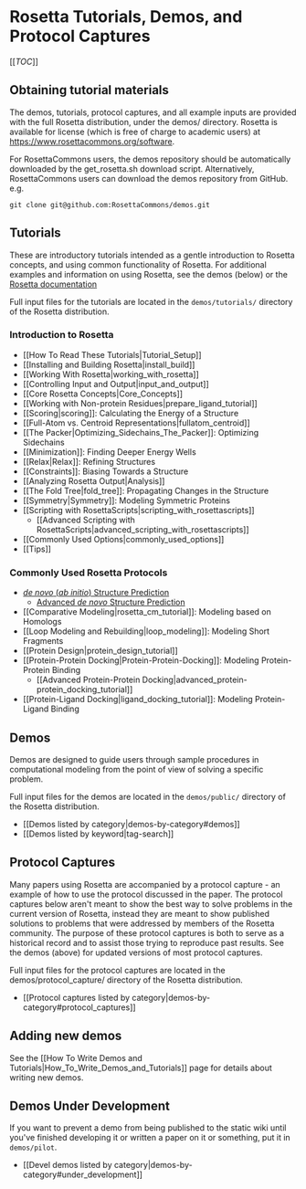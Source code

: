 Rosetta Tutorials, Demos, and Protocol Captures
===============================================

[[_TOC_]]

Obtaining tutorial materials
----------------------------

The demos, tutorials, protocol captures, and all example inputs are provided with the full Rosetta distribution, under the demos/ directory. Rosetta is available for license (which is free of charge to academic users) at <https://www.rosettacommons.org/software>.

<!--- BEGIN_INTERNAL -->
For RosettaCommons users, the demos repository should be automatically downloaded by the get_rosetta.sh download script. Alternatively, RosettaCommons users can download the demos repository from GitHub. e.g.

    git clone git@github.com:RosettaCommons/demos.git 

<!--- END_INTERNAL -->

Tutorials
---------

These are introductory tutorials intended as a gentle introduction to Rosetta concepts, and using common functionality of Rosetta. For additional examples and information on using Rosetta, see the demos (below) or the [Rosetta documentation](https://www.rosettacommons.org/docs/latest/)

Full input files for the tutorials are located in the `demos/tutorials/` directory of the Rosetta distribution. 

### Introduction to Rosetta

* [[How To Read These Tutorials|Tutorial_Setup]]
* [[Installing and Building Rosetta|install_build]]
* [[Working With Rosetta|working_with_rosetta]]
* [[Controlling Input and Output|input_and_output]]
* [[Core Rosetta Concepts|Core_Concepts]]
* [[Working with Non-protein Residues|prepare_ligand_tutorial]] 
* [[Scoring|scoring]]: Calculating the Energy of a Structure
* [[Full-Atom vs. Centroid Representations|fullatom_centroid]]
* [[The Packer|Optimizing_Sidechains_The_Packer]]: Optimizing Sidechains
* [[Minimization]]: Finding Deeper Energy Wells
* [[Relax|Relax]]: Refining Structures
* [[Constraints]]: Biasing Towards a Structure
* [[Analyzing Rosetta Output|Analysis]]
* [[The Fold Tree|fold_tree]]: Propagating Changes in the Structure
* [[Symmetry|Symmetry]]: Modeling Symmetric Proteins
* [[Scripting with RosettaScripts|scripting_with_rosettascripts]]
    * [[Advanced Scripting with RosettaScripts|advanced_scripting_with_rosettascripts]]
* [[Commonly Used Options|commonly_used_options]]
* [[Tips]]

### Commonly Used Rosetta Protocols

* [*de novo* (*ab initio*) Structure Prediction](Denovo_structure_prediction)
    * [Advanced *de novo* Structure Prediction](folding_tutorial)
* [[Comparative Modeling|rosetta_cm_tutorial]]: Modeling based on Homologs
* [[Loop Modeling and Rebuilding|loop_modeling]]: Modeling Short Fragments
* [[Protein Design|protein_design_tutorial]]
* [[Protein-Protein Docking|Protein-Protein-Docking]]: Modeling Protein-Protein Binding
    * [[Advanced Protein-Protein Docking|advanced_protein-protein_docking_tutorial]]
* [[Protein-Ligand Docking|ligand_docking_tutorial]]: Modeling Protein-Ligand Binding

Demos
-----

Demos are designed to guide users through sample procedures in computational modeling from the point of view of solving a specific problem. 

Full input files for the demos are located in the `demos/public/` directory of the Rosetta distribution.

* [[Demos listed by category|demos-by-category#demos]]
* [[Demos listed by keyword|tag-search]]

Protocol Captures
-----------------

Many papers using Rosetta are accompanied by a protocol capture - an example of how to use the protocol discussed in the paper. The protocol captures below aren't meant to show the best way to solve problems in the current version of Rosetta, instead they are meant to show published solutions to problems that were addressed by members of the Rosetta community. The purpose of these protocol captures is both to serve as a historical record and to assist those trying to reproduce past results. See the demos (above) for updated versions of most protocol captures.

Full input files for the protocol captures are located in the demos/protocol_capture/ directory of the Rosetta distribution.

* [[Protocol captures listed by category|demos-by-category#protocol_captures]]

<!--- BEGIN_INTERNAL --->

Adding new demos
----------------

See the [[How To Write Demos and Tutorials|How_To_Write_Demos_and_Tutorials]] page for details about
writing new demos.

Demos Under Development
-----------------------

If you want to prevent a demo from being published to the static wiki until you've finished developing it or written a paper on it or something, put it in `demos/pilot`.

* [[Devel demos listed by category|demos-by-category#under_development]]

<!--- END_INTERNAL --->
